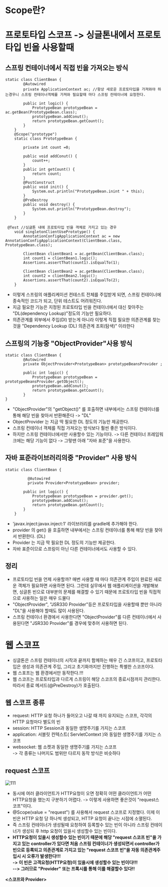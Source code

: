 __Scope란?__
======================



__프로토타입 스코프 -> 싱글톤내에서 프로토타입 빈을 사용할때__
=============================================

__스프링 컨테이너에서 직접 빈을 가져오는 방식__
---------------------------------------------------------
```
static class ClientBean {
        @Autowired
        private ApplicationContext ac; //항상 새로운 프로토타입을 가져와야 하는경우니 스프링 컨테이너객체를 가져와 필요할때 마다 스프링 컨테이너에 요청한다.

        public int logic() {
            PrototypeBean prototypeBean = ac.getBean(PrototypeBean.class);
            prototypeBean.addConut();
            return prototypeBean.getCount();
        }
    }
    @Scope("prototype")
    static class PrototypeBean {

        private int count =0;

        public void addConut() {
            count++;
        }
        public int getCount() {
            return count;
        }
        @PostConstruct
        public void init() {
            System.out.println("PrototypeBean.inint " + this);
        }
        @PreDestroy
        public void destroy() {
            System.out.println("PrototypeBean.destroy");
        }
    }
```
```
 @Test //싱글톤 내에 프로토타입 빈을 객체로 가지고 있는 경우
    void singletonClientUsePrototype() {
        AnnotationConfigApplicationContext ac = new AnnotationConfigApplicationContext(ClientBean.class, PrototypeBean.class);

        ClientBean clientBean1 = ac.getBean(ClientBean.class);
        int count1 = clientBean1.logic();
        Assertions.assertThat(count1).isEqualTo(1);

        ClientBean clientBean2 = ac.getBean(ClientBean.class);
        int count2 = clientBean2.logic();
        Assertions.assertThat(count2).isEqualTo(2);
    }
```
- 이렇게 스프링의 애플리케이션 컨테스트 전체를 주입받게 되면, 스프링 컨테이너에 종속적인 코드가 되고, 단위 테스트도 어려워진다.
- 지금 필요한 기능은 지정된 프로토타입 빈을 컨테이너에서 대신 찾아주는 "DL(dependency Lookup)"정도의 기능만 필요하다.
- 의존관계를 외부에서 주입(DI) 받는게 아니라 이렇게 직접 필요한 의존관계를 찾는 것을 "Dependency Lookup (DL) 의존관계 조회(탐색)" 이라한다

__스프링의 기능중 "ObjectProvider"사용 방식__
-----------------------------------------------
```
static class ClientBean {
        @Autowired
        private ObjectProvider<PrototypeBean> prototypeBeansProvider ;

        public int logic() {
            PrototypeBean prototypeBean = prototypeBeansProvider.getObject();
            prototypeBean.addConut();
            return prototypeBean.getCount();
        }
}
```
- "ObjectProvider"의 "getObject()" 를 호출하면 내부에서는 스프링 컨테이너를 통해 해당 빈을 찾아서 반환해준다 -> "DL" 
- ObjectProvider 는 지금 딱 필요한 DL 정도의 기능만 제공한다.
- 스프링 컨테이너 객체를 직접 가져오는 방식보다 훨씬 좋은 방식이다.
- 하지만 스프링 컨테이너에서만 사용할수 있는 기능이다. -> 다른 컨테이너 프레임워크에는 해당 기능이 없다 -> 그렇땐 아래 "자바 표준"을 사용한다.

__자바 표준라이브러리의중 "Provider" 사용 방식__
--------------------------------------------------
```
static class ClientBean {

          @Autowired
          private Provider<PrototypeBean> provider;

        public int logic() {
            PrototypeBean prototypeBean = provider.get();
            prototypeBean.addConut();
            return prototypeBean.getCount();
        }
    }
```
- 'javax.inject:javax.inject:1' 라이브러리를 gradle에 추가해야 한다.
- provider 의 get() 을 호출하면 내부에서는 스프링 컨테이너를 통해 해당 빈을 찾아서 반환한다. (DL)
- Provider 는 지금 딱 필요한 DL 정도의 기능만 제공한다.
- 자바 표준이므로 스프링이 아닌 다른 컨테이너에서도 사용할 수 있다.

__정리__
-----------------
- 프로토타입 빈을 언제 사용할까? 매번 사용할 때 마다 의존관계 주입이 완료된 새로운 객체가 필요하면 사용하면 된다. 그런데 실무에서 웹 애플리케이션을 개발해보면, 싱글톤 빈으로 대부분의 문제를 해결할 수 있기 때문에 프로토타입 빈을 직접적으로 사용하는 일은 매우 드물다
- "ObjectProvider", "JSR330 Provider"등은 프로토타입을 사용할때 뿐만 아니라 "DL"을 사용해야 할때도 많이 사용된다.
- 스프링 컨테이너 환경에서 사용한다면 "ObjectProvider"를 다른 컨테이너에서 사용된다면 "JSR330 Provider"를 경우에 맞추어 사용하면 된다.


__웹 스코프__
======================
- 싱글톤은 스프링 컨테이너의 시작과 끝까지 함께하는 매우 긴 스코프이고, 프로토타입은 생성과 의존관계 주입, 그리고 초기화까지만 진행하는 특별한 스코프이다.
- 웹 스포프는 웹 환경에서만 동작한다.!!!
- 웹 스코프는 프로토타입과 다르게 스프링이 해당 스코프의 종료시점까지 관리한다. 따라서 종료 메서드(@PreDestroy)가 호출된다.

__웹 스코프 종류__
-------------------
- request: HTTP 요청 하나가 들어오고 나갈 때 까지 유지되는 스코프, 각각의 HTTP 요청마다 별도의 빈
- session: HTTP Session과 동일한 생명주기를 가지는 스코프
- application: 서블릿 컨텍스트( ServletContext )와 동일한 생명주기를 가지는 스코프
- websocket: 웹 소켓과 동일한 생명주기를 가지는 스코프    
-> 각 종류는 나머지도 범위만 다르지 동작 방식은 비슷하다

__request 스코프__
----------------------
![111](https://user-images.githubusercontent.com/96917871/153861103-568e4d2e-4a3f-487b-9bde-2f1bd4784d52.PNG)
- 동시에 여러 클라이언트가 HTTP요청이 오면 정확히 어떤 클라이언트가 어떤 HTTP요청을 했는지 구분하기 어렵다. -> 이렇게 사용하면 좋은것이 "request스코프"이다.
- @Scope(value = "request") 를 사용해서 request 스코프로 지정했다. 이제 이 빈은 HTTP 요청 당 하나씩 생성되고, HTTP 요청이 끝나는 시점에 소멸된다.
- 즉 스프링 컨테이너가 생성될때 요청하여 등록할수 있는 빈이 아니라 스프링 컨테이너가 생성되 후 http 요청이 있을시 생성할수 있는 빈이다.      
- __HTTP요청이 있을시 생성할수 있는 빈이기 때문에 해당 "request 스코프 빈"을 가지고 있는 controller가 있다면 처음 스프링 컨테이너가 생성되면서 controller가 빈으로 등록되고 의존관계로 가지고 있는 "request 스코프 빈"을 자동 의존관계주입시 시 오류가 발생한다!!!     
-> 이 빈은 고객요청(HTTP요청)이 있을시에 생성할수 있는 빈이다!!!     
--> 그러므로 "Provider" 또는 프록시를 통해 이를 해결할수 있다!!__       

__<스코프와 Provider>__
 



